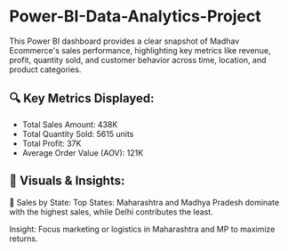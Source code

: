 # Power-BI-Data-Analytics-Project
This Power BI dashboard provides a clear snapshot of Madhav Ecommerce's sales performance, highlighting key metrics like revenue, profit, quantity sold, and customer behavior across time, location, and product categories.
## 🔍 Key Metrics Displayed:
* Total Sales Amount: 438K
* Total Quantity Sold: 5615 units
* Total Profit: 37K
* Average Order Value (AOV): 121K
## 📌 Visuals & Insights:
📍 Sales by State:
Top States: Maharashtra and Madhya Pradesh dominate with the highest sales, while Delhi contributes the least.

Insight: Focus marketing or logistics in Maharashtra and MP to maximize returns.
